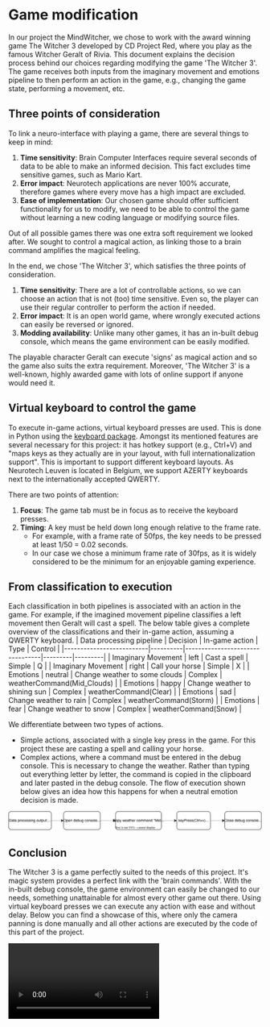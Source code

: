 # Game modification
In our project the MindWitcher, we chose to work with the award winning game The Witcher 3 developed by CD Project Red, where you play as the famous Witcher Geralt of Rivia.
This document explains the decision process behind our choices regarding modifying the game 'The Witcher 3'. The game receives both inputs from the imaginary movement and emotions pipeline to then perform an action in the game, e.g., changing the game state, performing a movement, etc. 

## Three points of consideration
To link a neuro-interface with playing a game, there are several things to keep in mind:
1. __Time sensitivity__: Brain Computer Interfaces require several seconds of data to be able to make an informed decision. This fact excludes time sensitive games, such as Mario Kart.
2. __Error impact__: Neurotech applications are never 100% accurate, therefore games where every move has a high impact are excluded.
3. __Ease of implementation__: Our chosen game should offer sufficient functionality for us to modify, we need to be able to control the game without learning a new coding language or modifying source files.

Out of all possible games there was one extra soft requirement we looked after. We sought to control a magical action, as linking those to a brain command amplifies the magical feeling. 

In the end, we chose 'The Witcher 3', which satisfies the three points of consideration.
1. __Time sensitivity__: There are a lot of controllable actions, so we can choose an action that is not (too) time sensitive. Even so, the player can use their regular controller to perform the action if needed.
2. __Error impact__: It is an open world game, where wrongly executed actions can easily be reversed or ignored.
3. __Modding availability__: Unlike many other games, it has an in-built debug console, which means the game environment can be easily modified.

The playable character Geralt can execute 'signs' as magical action and so the game also suits the extra requirement. Moreover, 'The Witcher 3' is a well-known, highly awarded game with lots of online support if anyone would need it.

## Virtual keyboard to control the game
To execute in-game actions, virtual keyboard presses are used. This is done in Python using the [keyboard package](https://pypi.org/project/keyboard/). Amongst its mentioned features are several necessary for this project: it has hotkey support (e.g., Ctrl+V) and "maps keys as they actually are in your layout, with full internationalization support". This is important to support different keyboard layouts. As Neurotech Leuven is located in Belgium, we support AZERTY keyboards next to the internationally accepted QWERTY.

There are two points of attention:
1. __Focus__: The game tab must be in focus as to receive the keyboard presses.
2. __Timing__: A key must be held down long enough relative to the frame rate. 
    - For example, with a frame rate of 50fps, the key needs to be pressed at least 1/50 = 0.02 seconds. 
    - In our case we chose a minimum frame rate of 30fps, as it is widely considered to be the minimum for an enjoyable gaming experience.

## From classification to execution
Each classification in both pipelines is associated with an action in the game. For example, if the imagined movement pipeline classifies a left movement then Geralt will cast a spell. The below table gives a complete overview of the classifications and their in-game action, assuming a QWERTY keyboard.
| Data processing pipeline | Decision | In-game action                  | Type    | Control |
|--------------------------|----------|---------------------------------|---------|---------|
| Imaginary Movement       | left     | Cast a spell                    | Simple  | Q       |
| Imaginary Movement       | right    | Call your horse                 | Simple  | X       |
| Emotions                 | neutral  | Change weather to some clouds   | Complex | weatherCommand(Mid_Clouds)  |
| Emotions                 | happy    | Change weather to shining sun   | Complex | weatherCommand(Clear)       |
| Emotions                 | sad      | Change weather to rain          | Complex | weatherCommand(Storm)       |
| Emotions                 | fear     | Change weather to snow          | Complex | weatherCommand(Snow)        |

We differentiate between two types of actions. 
- Simple actions, associated with a single key press in the game. For this project these are casting a spell and calling your horse. 
- Complex actions, where a command must be entered in the debug console. This is necessary to change the weather. Rather than typing out everything letter by letter, the command is copied in the clipboard and later pasted in the debug console. The flow of execution shown below gives an idea how this happens for when a neutral emotion decision is made. 

![](../../images/WeatherCommand.svg)

## Conclusion

The Witcher 3 is a game perfectly suited to the needs of this project. It's magic system provides a perfect link with the 'brain commands'. With the in-built debug console, the game environment can easily be changed to our needs, something unattainable for almost every other game out there. Using virtual keyboard presses we can execute any action with ease and without delay. Below you can find a showcase of this, where only the camera panning is done manually and all other actions are executed by the code of this part of the project.

![demo](../../images/ModdingDemo.mp4)
